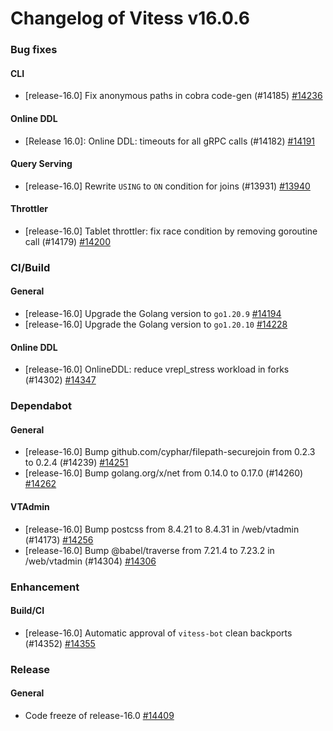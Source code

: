 # Changelog of Vitess v16.0.6

### Bug fixes 
#### CLI
 * [release-16.0] Fix anonymous paths in cobra code-gen (#14185) [#14236](https://github.com/vitessio/vitess/pull/14236) 
#### Online DDL
 * [Release 16.0]: Online DDL: timeouts for all gRPC calls (#14182) [#14191](https://github.com/vitessio/vitess/pull/14191) 
#### Query Serving
 * [release-16.0] Rewrite `USING` to `ON` condition for joins (#13931) [#13940](https://github.com/vitessio/vitess/pull/13940) 
#### Throttler
 * [release-16.0] Tablet throttler: fix race condition by removing goroutine call (#14179) [#14200](https://github.com/vitessio/vitess/pull/14200)
### CI/Build 
#### General
 * [release-16.0] Upgrade the Golang version to `go1.20.9` [#14194](https://github.com/vitessio/vitess/pull/14194)
 * [release-16.0] Upgrade the Golang version to `go1.20.10` [#14228](https://github.com/vitessio/vitess/pull/14228) 
#### Online DDL
 * [release-16.0] OnlineDDL: reduce vrepl_stress workload in forks (#14302) [#14347](https://github.com/vitessio/vitess/pull/14347)
### Dependabot 
#### General
 * [release-16.0] Bump github.com/cyphar/filepath-securejoin from 0.2.3 to 0.2.4 (#14239) [#14251](https://github.com/vitessio/vitess/pull/14251)
 * [release-16.0] Bump golang.org/x/net from 0.14.0 to 0.17.0 (#14260) [#14262](https://github.com/vitessio/vitess/pull/14262) 
#### VTAdmin
 * [release-16.0] Bump postcss from 8.4.21 to 8.4.31 in /web/vtadmin (#14173) [#14256](https://github.com/vitessio/vitess/pull/14256)
 * [release-16.0] Bump @babel/traverse from 7.21.4 to 7.23.2 in /web/vtadmin (#14304) [#14306](https://github.com/vitessio/vitess/pull/14306)
### Enhancement 
#### Build/CI
 * [release-16.0] Automatic approval of `vitess-bot` clean backports (#14352) [#14355](https://github.com/vitessio/vitess/pull/14355)
### Release 
#### General
 * Code freeze of release-16.0 [#14409](https://github.com/vitessio/vitess/pull/14409)

